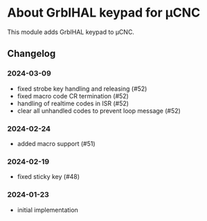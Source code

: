 # About GrblHAL keypad for µCNC

This module adds GrblHAL keypad to µCNC.

## Changelog

### 2024-03-09

- fixed strobe key handling and releasing (#52)
- fixed macro code CR termination (#52)
- handling of realtime codes in ISR (#52)
- clear all unhandled codes to prevent loop message (#52)

### 2024-02-24

- added macro support (#51)

### 2024-02-19

- fixed sticky key (#48)

### 2024-01-23

- initial implementation
